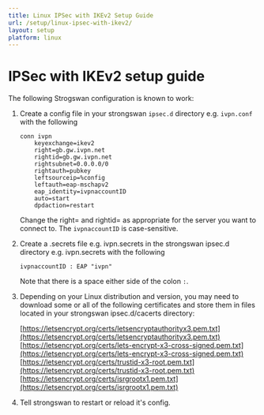 ```yaml
---
title: Linux IPSec with IKEv2 Setup Guide
url: /setup/linux-ipsec-with-ikev2/
layout: setup
platform: linux
---
```

# IPSec with IKEv2 setup guide

The following Strogswan configuration is known to work:

1.  Create a config file in your strongswan `ipsec.d` directory e.g. `ivpn.conf` with the following

    ```
    conn ivpn
        keyexchange=ikev2
        right=gb.gw.ivpn.net
        rightid=gb.gw.ivpn.net
        rightsubnet=0.0.0.0/0
        rightauth=pubkey
        leftsourceip=%config
        leftauth=eap-mschapv2
        eap_identity=ivpnaccountID
        auto=start
        dpdaction=restart
    ```

    Change the right= and rightid= as appropriate for the server you want to connect to.  The `ivpnaccountID` is case-sensitive.

2.  Create a .secrets file e.g. ivpn.secrets in the strongswan ipsec.d directory e.g. ivpn.secrets with the following

    ```
    ivpnaccountID : EAP "ivpn"
    ```

    Note that there is a space either side of the colon `:`.

3.  Depending on your Linux distribution and version, you may need to download some or all of the following certificates and store them in files located in your strongswan ipsec.d/cacerts directory:  

    [https://letsencrypt.org/certs/letsencryptauthorityx3.pem.txt](https://letsencrypt.org/certs/letsencryptauthorityx3.pem.txt)  
    [https://letsencrypt.org/certs/lets-encrypt-x3-cross-signed.pem.txt](https://letsencrypt.org/certs/lets-encrypt-x3-cross-signed.pem.txt)  
    [https://letsencrypt.org/certs/trustid-x3-root.pem.txt](https://letsencrypt.org/certs/trustid-x3-root.pem.txt)  
    [https://letsencrypt.org/certs/isrgrootx1.pem.txt](https://letsencrypt.org/certs/isrgrootx1.pem.txt)  

4.  Tell strongswan to restart or reload it's config.
